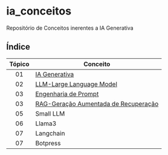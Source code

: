 # ia_conceitos
Repositório de Conceitos inerentes a IA Generativa

## Índice

| Tópico | Conceito                |
|:------:|--------------------------|
| 01     | [IA Generativa](https://github.com/ricdtaveira/ia_conceitos/tree/main/01-genai)|
| 02     | [LLM-Large Language Model](https://github.com/ricdtaveira/ia_conceitos/tree/main/02-LLM)|
| 03     | [Engenharia de Prompt](https://github.com/ricdtaveira/ia_conceitos/tree/main/03-prompt)|     |                                       |
| 03     | [RAG-Geração Aumentada de Recuperação](https://github.com/ricdtaveira/ia_conceitos/tree/main/04-rag)|                                       |
| 05     | Small LLM                |                                       |
| 06     | Llama3                   |                                       |
| 07     | Langchain                |                                       |
| 07     | Botpress                 |                                       |

